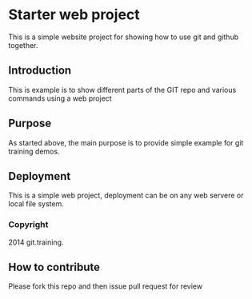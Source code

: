# Starter web project

This is a simple website project for showing how to use git and github together.

## Introduction

This is example is to show different parts of the GIT repo and various commands using a web project

## Purpose

As started above, the main purpose is to provide simple example for git training demos.

## Deployment

This is a simple web project, deployment can be on any web servere or local file system.

### Copyright
2014 git.training.

## How to contribute
Please fork this repo and then issue pull request for review